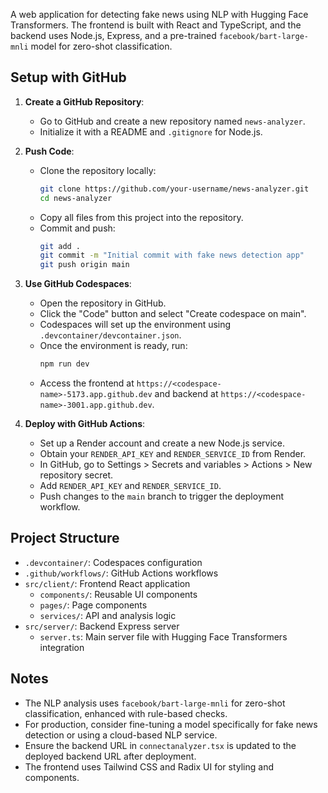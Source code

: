  A web application for detecting fake news using NLP with Hugging Face Transformers. The frontend is built with React and TypeScript, and the backend uses Node.js, Express, and a pre-trained `facebook/bart-large-mnli` model for zero-shot classification.

 ## Setup with GitHub

 1. **Create a GitHub Repository**:
    - Go to GitHub and create a new repository named `news-analyzer`.
    - Initialize it with a README and `.gitignore` for Node.js.

 2. **Push Code**:
    - Clone the repository locally:
      ```bash
      git clone https://github.com/your-username/news-analyzer.git
      cd news-analyzer
      ```
    - Copy all files from this project into the repository.
    - Commit and push:
      ```bash
      git add .
      git commit -m "Initial commit with fake news detection app"
      git push origin main
      ```

 3. **Use GitHub Codespaces**:
    - Open the repository in GitHub.
    - Click the "Code" button and select "Create codespace on main".
    - Codespaces will set up the environment using `.devcontainer/devcontainer.json`.
    - Once the environment is ready, run:
      ```bash
      npm run dev
      ```
    - Access the frontend at `https://<codespace-name>-5173.app.github.dev` and backend at `https://<codespace-name>-3001.app.github.dev`.

 4. **Deploy with GitHub Actions**:
    - Set up a Render account and create a new Node.js service.
    - Obtain your `RENDER_API_KEY` and `RENDER_SERVICE_ID` from Render.
    - In GitHub, go to Settings > Secrets and variables > Actions > New repository secret.
    - Add `RENDER_API_KEY` and `RENDER_SERVICE_ID`.
    - Push changes to the `main` branch to trigger the deployment workflow.

 ## Project Structure

 - `.devcontainer/`: Codespaces configuration
 - `.github/workflows/`: GitHub Actions workflows
 - `src/client/`: Frontend React application
   - `components/`: Reusable UI components
   - `pages/`: Page components
   - `services/`: API and analysis logic
 - `src/server/`: Backend Express server
   - `server.ts`: Main server file with Hugging Face Transformers integration

 ## Notes

 - The NLP analysis uses `facebook/bart-large-mnli` for zero-shot classification, enhanced with rule-based checks.
 - For production, consider fine-tuning a model specifically for fake news detection or using a cloud-based NLP service.
 - Ensure the backend URL in `connectanalyzer.tsx` is updated to the deployed backend URL after deployment.
 - The frontend uses Tailwind CSS and Radix UI for styling and components.
